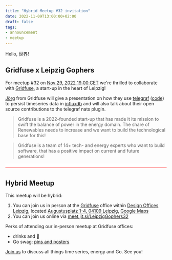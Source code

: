 ```yaml
---
title: "Hybrid Meetup #32 invitation"
date: 2022-11-09T13:00:00+02:00
draft: false
tags:
- announcement
- meetup
---
```


Hello, 世界!

## Gridfuse x Leipzig Gophers

For meetup #32 on [Nov 29, 2022 19:00
CET](https://www.meetup.com/leipzig-golang/events/282941959/) we're thrilled to
collaborate with [Gridfuse](https://gridfuse.com/), a start-up in the heart of Leipzig!

[Jörg](https://www.linkedin.com/in/j%C3%B6rg-werner-b49798105/) from Gridfuse
will give a presentation on how they use
[telegraf](https://www.influxdata.com/time-series-platform/telegraf/)
([code](https://github.com/influxdata/telegraf)) to persist timeseries data in
[influxdb](https://github.com/influxdata/influxdb) and will also talk about
their open source contributions to the telegraf nats plugin.

> Gridfuse is a 2022-founded start-up that has made it its mission to swift
> the balance of power in the energy domain. The share of Renewables needs to
> increase and we want to build the technological base for this!

> Gridfuse is a team of 14+ tech- and energy experts who want to build software,
that has a positive impact on current and future generations!

![](/images/linecurve.gif)

## Hybrid Meetup

This meetup will be hybrid:

1. You can join us in person at the [Gridfuse](https://www.basislager.co/) office within [Design Offices Leipzig](https://www.designoffices.de/standorte/buero-mieten-leipzig/leipzig-post), located [Augustusplatz 1-4, 04109 Leipzig](https://www.openstreetmap.org/node/7230218702), [Google Maps](https://goo.gl/maps/VeSEcUGvUjZRCcUK8)
2. You can join us online via [meet.jit.si/LeipzigGophers32](https://meet.jit.si/LeipzigGophers32)

Perks of attending our in-person meetup at Gridfuse offices:

* drinks and 🍕
* Go swag: [pins and posters](https://go.dev/blog/10years)


[Join us](https://www.meetup.com/leipzig-golang/events/282941959/) to discuss all things time series, energy and Go. See you!


<!--

TODO: outreach.

* [ ] slack

-->
